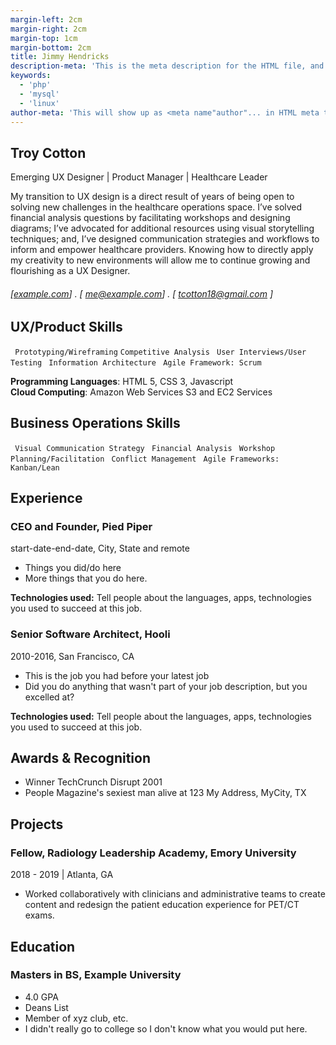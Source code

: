 ```yaml
---
margin-left: 2cm
margin-right: 2cm
margin-top: 1cm
margin-bottom: 2cm
title: Jimmy Hendricks
description-meta: 'This is the meta description for the HTML file, and one day the PDF file, for better SEO?'
keywords: 
  - 'php' 
  - 'mysql' 
  - 'linux'
author-meta: 'This will show up as <meta name"author"... in HTML meta tags:'
---
```

## Troy Cotton 
Emerging UX Designer | Product Manager | Healthcare Leader 

My transition to UX design is a direct result of years of being open to solving new challenges in the healthcare operations space. I’ve solved financial analysis questions by facilitating workshops and designing diagrams; I’ve advocated for additional resources using visual storytelling techniques; and, I’ve designed communication strategies and workflows to inform and empower healthcare providers. Knowing how to directly apply my creativity to new environments will allow me to continue growing and flourishing as a UX Designer. 
###### [[example.com](https://example.com)] . [ me@example.com] . [ tcotton18@gmail.com ]

## UX/Product Skills
``` Prototyping/Wireframing```
``` Competitive Analysis ```
``` User Interviews/User Testing```
``` Information Architecture```
``` Agile Framework: Scrum```

**Programming Languages**: HTML 5, CSS 3, Javascript  
**Cloud Computing**: Amazon Web Services S3 and EC2 Services

## Business Operations Skills
``` Visual Communication Strategy```
``` Financial Analysis```
``` Workshop Planning/Facilitation```
``` Conflict Management```
``` Agile Frameworks: Kanban/Lean```


## Experience
### CEO and Founder, Pied Piper 
start-date-end-date, City, State and remote

- Things you did/do here 
- More things that you do here. 

**Technologies used:** Tell people about the languages, apps, technologies you used to succeed at this job. 

### Senior Software Architect, Hooli
2010-2016, San Francisco, CA

- This is the job you had before your latest job
- Did you do anything that wasn't part of your job description, but you excelled at? 

**Technologies used:** Tell people about the languages, apps, technologies you used to succeed at this job. 

## Awards & Recognition 
  * Winner TechCrunch Disrupt 2001
  * People Magazine's sexiest man alive at 123 My Address, MyCity, TX

## Projects
### Fellow, Radiology Leadership Academy, Emory University
2018 - 2019 | Atlanta, GA

- Worked collaboratively with clinicians and administrative teams to create content and redesign the patient education experience for PET/CT exams. 

## Education 

### Masters in BS, Example University 

- 4.0 GPA 
- Deans List
- Member of xyz club, etc. 
- I didn't really go to college so I don't know what you would put here. 
